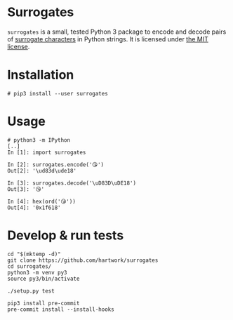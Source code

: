 # Surrogates

`surrogates` is a small, tested Python 3 package
to encode and decode pairs of
[surrogate characters](https://en.wikipedia.org/wiki/Universal_Character_Set_characters#Surrogates)
in Python strings.
It is licensed under [the MIT license](https://opensource.org/licenses/MIT).


# Installation
```console
# pip3 install --user surrogates
```


# Usage

```console
# python3 -m IPython
[..]
In [1]: import surrogates

In [2]: surrogates.encode('😘')
Out[2]: '\ud83d\ude18'

In [3]: surrogates.decode('\uD83D\uDE18')
Out[3]: '😘'

In [4]: hex(ord('😘'))
Out[4]: '0x1f618'
```


# Develop & run tests

```
cd "$(mktemp -d)"
git clone https://github.com/hartwork/surrogates
cd surrogates/
python3 -m venv py3
source py3/bin/activate

./setup.py test

pip3 install pre-commit
pre-commit install --install-hooks
```
